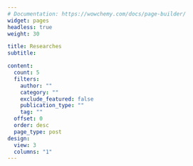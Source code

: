 ```yaml
---
# Documentation: https://wowchemy.com/docs/page-builder/
widget: pages
headless: true
weight: 30

title: Researches
subtitle:

content:
  count: 5
  filters:
    author: ""
    category: ""
    exclude_featured: false
    publication_type: ""
    tag: ""
  offset: 0
  order: desc
  page_type: post
design:
  view: 3
  columns: "1"
---
```

